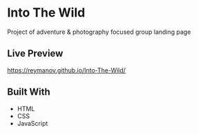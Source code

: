 # Into The Wild 

Project of adventure & photography focused group landing page

## Live Preview

https://reymanov.github.io/Into-The-Wild/

## Built With

* HTML
* CSS
* JavaScript
